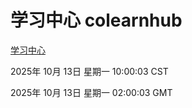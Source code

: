 # 学习中心 colearnhub
[学习中心](http://:56308/colearnhub/)

2025年 10月 13日 星期一 10:00:03 CST

2025年 10月 13日 星期一 02:00:03 GMT
